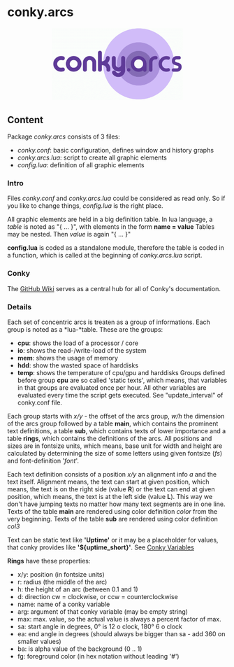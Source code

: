 # conky.arcs

<p align="center"><img width="300" src="logo/conky.arcs-logo_small.png"></p>

## Content
Package *conky.arcs* consists of 3 files:
 - *conky.conf*: basic configuration, defines window and history graphs
 - *conky.arcs.lua*: script to create all graphic elements
 - *config.lua*: definition of all graphic elements

### Intro
Files *conky.conf* and *conky.arcs.lua* could be considered as read only.
So if you like to change things, *config.lua* is the right place.

All graphic elements are held in a big definition table.
In lua language, a *table* is noted as "{ ... }", with elements in the form
  **name = value**
Tables may be nested. Then *value* is again "{ ... }"

**config.lua** is coded as a standalone module, therefore the table is coded
in a function, which is called at the beginning of *conky.arcs.lua* script.

### Conky
The [GitHub Wiki](https://github.com/brndnmtthws/conky/wiki) serves as a
central hub for all of Conky's documentation.

### Details
Each set of concentric arcs is treaten as a group of informations. Each group
is noted as a *lua-*table.
These are the groups:
 - **cpu**: shows the load of a processor / core
 - **io**: shows the read-/write-load of the system
 - **mem**: shows the usage of memory
 - **hdd**: show the wasted space of harddisks
 - **temp**: shows the temperature of cpu/gpu and harddisks
Groups defined before group **cpu** are so called 'static texts', which means,
that variables in that groups are evaluated once per hour. All other variables
are evaluated every time the script gets executed. See "update_interval" of
conky.conf file.

Each group starts with *x/y* - the offset of the arcs group, *w/h* the dimension
of the arcs group followed by a table **main**, which contains the prominent
text definitions, a table **sub**, which contains texts of lower importance
and a table **rings**, which contains the definitions of the arcs.
All positions and sizes are in fontsize units, which means, base unit for
width and height are calculated by determining the size of some letters using
given fontsize (*fs*) and font-definition '*font*'.

Each text definition consists of a position *x/y* an alignment info *a* and
the text itself. Alignment means, the text can start at given position, which
means, the text is on the right side (value **R**) or the text can end at
given position, which means, the text is at the left side (value **L**).
This way we don't have jumping texts no matter how many text segments are
in one line.
Texts of the table **main** are rendered using color definition *color* from
the very beginning. Texts of the table **sub** are rendered using
color definition *col3*

Text can be static text like **'Uptime'** or it may be a placeholder for
values, that conky provides like **'${uptime_short}'**.
See [Conky Variables](http://conky.sourceforge.net/variables.html)

**Rings** have these properties:
 - x/y: position (in fontsize units)
 - r: radius (the middle of the arc)
 - h: the height of an arc (between 0.1 and 1)
 - d: direction cw = clockwise, or ccw = counterclockwise
 - name: name of a conky variable
 - arg: argument of that conky variable (may be empty string)
 - max: max. value, so the actual value is always a percent factor of max.
 - sa: start angle in degrees, 0° is 12 o clock, 180° 6 o clock
 - ea: end angle in degrees (should always be bigger than sa
                             - add 360 on smaller values)
 - ba: is alpha value of the background (0 .. 1)
 - fg: foreground color (in hex notation without leading '#')


